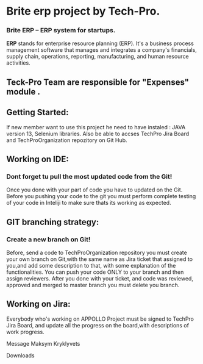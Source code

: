 # Brite erp project by Tech-Pro.
### Brite ERP – ERP system for startups.
**ERP** stands for enterprise resource planning (ERP). It's a business process management software that manages and integrates a company's financials, 
supply chain, operations, reporting, manufacturing, and human resource activities.
## Teck-Pro Team are responsible for "Expenses" module . ## 
## Getting Started:
If new member want to use this project he need to have instaled : JAVA version 13, Selenium libraries.
Also be able to accses TechPro Jira Board and TechProOrganization repozitory on Git Hub.
## Working on IDE:
### Dont forget tu pull the most updated code from the Git!
Once you done with your part of code you have to updated on the Git.
Before you pushing your code to the git you must perform complete testing of your code in Inteliji to make sure thats its working as expected.
## GIT branching strategy:
### Create a new branch on Git!
Before, send a code to TechProOrganization repository you must create your own branch on Git,with the same name as Jira ticket that assigned to you,and add some description to that, with some explanation of the functionalities.
You can push your code ONLY to your branch and then assign reviewers.
After you done with your ticket, and code was reviewed, approved and merged to master branch you must delete you branch.
## Working on Jira:
Everybody who's working on APPOLLO Project must be signed to TechPro Jira Board, and update all the progress on the board,with descriptions of work progress.













Message Maksym Kryklyvets


Downloads



